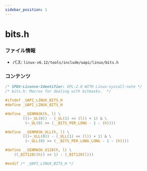 ```yaml
---
sidebar_position: 1
---
```

# bits.h

### ファイル情報

- パス: `linux-v6.12/tools/include/uapi/linux/bits.h`

### コンテンツ

```h
/* SPDX-License-Identifier: GPL-2.0 WITH Linux-syscall-note */
/* bits.h: Macros for dealing with bitmasks.  */

#ifndef _UAPI_LINUX_BITS_H
#define _UAPI_LINUX_BITS_H

#define __GENMASK(h, l) \
        (((~_UL(0)) - (_UL(1) << (l)) + 1) & \
         (~_UL(0) >> (__BITS_PER_LONG - 1 - (h))))

#define __GENMASK_ULL(h, l) \
        (((~_ULL(0)) - (_ULL(1) << (l)) + 1) & \
         (~_ULL(0) >> (__BITS_PER_LONG_LONG - 1 - (h))))

#define __GENMASK_U128(h, l) \
	((_BIT128((h)) << 1) - (_BIT128(l)))

#endif /* _UAPI_LINUX_BITS_H */

```
